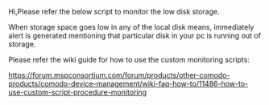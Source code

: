 Hi,Please refer the below script to monitor the low disk storage.

When storage space goes low in any of the local disk means, immediately alert is generated mentioning that particular disk in your pc is running out of storage.

 

Please refer the wiki guide for how to use the custom monitoring scripts:

https://forum.mspconsortium.com/forum/products/other-comodo-products/comodo-device-management/wiki-faq-how-to/11486-how-to-use-custom-script-procedure-monitoring